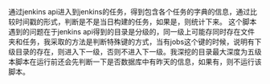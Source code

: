 通过jenkins api进入到jenkins的任务，得到包含各个任务的字典的信息，通过比较时间戳的形式，判断是不是当日构建的任务，如果是，则统计下来。
这个脚本遇到的问题在于jenkins api得到的目录是分级的，同一级上可能存同时存在文件夹和任务，我采取的方法是判断特殊键的方式，当有jobs这个键的时候，说明有下级目录的存在，则进入下一级，否则不进入下一级。我深挖的目录最大深度为五级  
本脚本在运行前还会先判断一下是否数据库中有昨天的信息，如果有，则不运行该脚本。